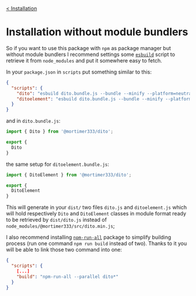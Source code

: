[< Installation](../README.md#installation)

# Installation without module bundlers


So if you want to use this package with `npm` as package manager but without module bundlers I recommend settings some 
[`esbuild`](https://esbuild.github.io/getting-started/#install-esbuild) script to retrieve it from `node_modules` and
put it somewhere easy to fetch.

In your `package.json` in `scripts` put something similar to this:

```json
{
  "scripts": {
    "dito": "esbuild dito.bundle.js --bundle --minify --platform=neutral --main-fields=module,main --outfile=dist/dito.js",
    "ditoelement": "esbuild dito.bundle.js --bundle --minify --platform=neutral --main-fields=module,main --outfile=dist/dito.js"
  }
}
```
and in `dito.bundle.js`:
```js
import { Dito } from '@mortimer333/dito';

export {
  Dito
}
```
the same setup for `ditoelement.bundle.js`:
```js
import { DitoElement } from '@mortimer333/dito';

export {
  DitoElement
}
```
This will generate in your `dist/` two files `dito.js` and `ditoelement.js` which will hold respectively `Dito`
and `DitoElement` classes in module format ready to be retrieved by `dist/dito.js` instead of
`node_modules/@mortimer333/src/dito.min.js`;

I also recommend installing [`npm-run-all`](https://github.com/mysticatea/npm-run-all) package to simplify building
process (run one command `npm run build` instead of two). Thanks to it you will be able to link those two command into one:
```json
{
  "scripts": {
    [...]
    "build": "npm-run-all --parallel dito*"
  }
}
```
